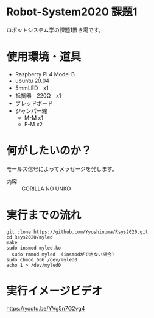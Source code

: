 # Robot-System2020 課題1
ロボットシステム学の課題1置き場です。

# 使用環境・道具
- Raspberry Pi 4 Model B
- ubuntu 20.04
- 5mmLED　x1
- 抵抗器　220Ω　x1
- ブレッドボード
- ジャンパー線　
    - M-M x1
    - F-M x2

# 何がしたいのか？
モールス信号によってメッセージを発します。   
<dl>
  <dt>内容</dt>
  <dd>GORILLA NO UNKO</dd>
  </dl>

# 実行までの流れ
```
git clone https://github.com/Yyoshinuma/Rsys2020.git
cd Rsys2020/myled   
make    
sudo insmod myled.ko    
  sudo rmmod myled  (insmodができない場合)
sudo chmod 666 /dev/myled0    
echo 1 > /dev/myled0    
```

# 実行イメージビデオ
<https://youtu.be/YVg5n7G2vg4>
